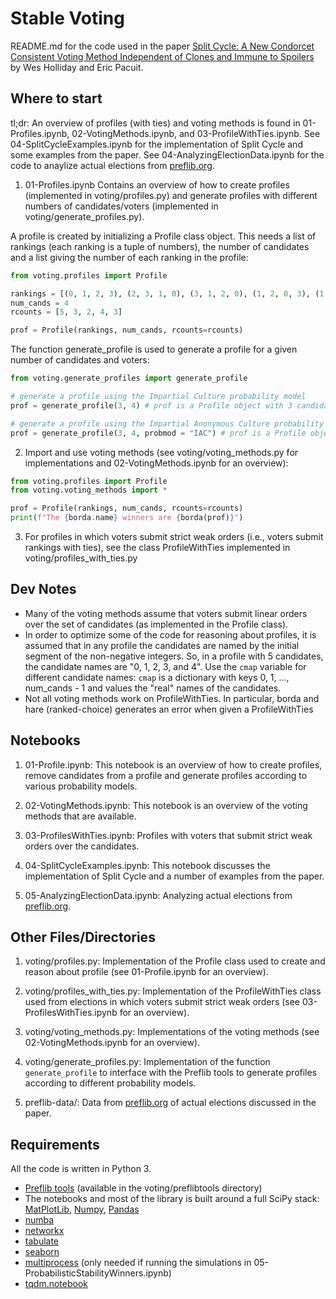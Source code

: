 
# Stable Voting

README.md for the code used in the paper [Split Cycle: A New Condorcet Consistent Voting Method Independent of Clones and Immune to Spoilers](https://arxiv.org/abs/2004.02350) by Wes Holliday and Eric Pacuit.  

## Where to start

tl;dr: An overview of profiles (with ties) and voting methods is found in 01-Profiles.ipynb,  02-VotingMethods.ipynb, and 03-ProfileWithTies.ipynb.   See 04-SplitCycleExamples.ipynb for the implementation of Split Cycle and some examples from the paper. See 04-AnalyzingElectionData.ipynb for the code to anaylize actual elections from [preflib.org](https://preflib.org). 


1. 01-Profiles.ipynb Contains an overview of how to create profiles (implemented in voting/profiles.py) and generate profiles with different numbers of candidates/voters (implemented in voting/generate_profiles.py).   

A profile is created by initializing a Profile class object.  This needs a list of rankings (each ranking is a tuple of numbers), the number of candidates and a list giving the number of each ranking in the profile:

```python
from voting.profiles import Profile

rankings = [(0, 1, 2, 3), (2, 3, 1, 0), (3, 1, 2, 0), (1, 2, 0, 3), (1, 3, 2, 0)]
num_cands = 4
rcounts = [5, 3, 2, 4, 3]

prof = Profile(rankings, num_cands, rcounts=rcounts)
```

The function generate_profile is used to generate a profile for a given number of candidates and voters:  
```python
from voting.generate_profiles import generate_profile

# generate a profile using the Impartial Culture probability model
prof = generate_profile(3, 4) # prof is a Profile object with 3 candidate and 4 voters

# generate a profile using the Impartial Anonymous Culture probability model
prof = generate_profile(3, 4, probmod = "IAC") # prof is a Profile object with 3 candidate and 4 voters
```

2. Import and use voting methods (see voting/voting_methods.py for implementations and 02-VotingMethods.ipynb for an overview): 

```python
from voting.profiles import Profile
from voting.voting_methods import *

prof = Profile(rankings, num_cands, rcounts=rcounts)
print(f"The {borda.name} winners are {borda(prof)}")
```

3. For profiles in which voters submit strict weak orders (i.e., voters submit rankings with ties), see the class ProfileWithTies implemented in voting/profiles_with_ties.py

## Dev Notes

* Many of the voting methods assume  that voters submit linear orders over the set of candidates (as implemented in the Profile class). 
* In order to optimize some of the code for reasoning about profiles, it is assumed that in any profile the candidates are named by the initial segment of the non-negative integers.  So, in a profile with 5 candidates, the candidate names are "0, 1, 2, 3, and 4".   Use the `cmap` variable for different candidate names: `cmap` is a dictionary with keys 0, 1, ..., num_cands - 1 and values the "real" names of the candidates.  
* Not all voting methods work on ProfileWithTies.  In particular, borda and hare (ranked-choice) generates an error when given a ProfileWithTies

## Notebooks

1. 01-Profile.ipynb: This notebook is an overview of how to create profiles, remove candidates from a profile and generate profiles according to various probability models.    

2. 02-VotingMethods.ipynb: This notebook is an overview of the voting methods that are available. 

3. 03-ProfilesWithTies.ipynb: Profiles with voters that submit strict weak orders over the candidates. 

3. 04-SplitCycleExamples.ipynb: This notebook discusses the implementation of Split Cycle and a number of examples from the paper. 

4. 05-AnalyzingElectionData.ipynb: Analyzing actual elections from [preflib.org](https://preflib.org). 

## Other Files/Directories

1. voting/profiles.py: Implementation of the Profile class used to create and reason about profile (see 01-Profile.ipynb for an overview).

2. voting/profiles_with_ties.py: Implementation of the ProfileWithTies class used from elections in which voters submit strict weak orders (see 03-ProfilesWithTies.ipynb for an overview). 

3. voting/voting_methods.py: Implementations of the voting methods (see 02-VotingMethods.ipynb for an overview).

4. voting/generate_profiles.py: Implementation of  the function `generate_profile` to interface with the Preflib tools to generate profiles according to different probability models. 

5. preflib-data/: Data from [preflib.org](https://preflib.org) of actual elections discussed in the paper. 


## Requirements

All the code is written in Python 3. 

- [Preflib tools](https://github.com/PrefLib/PrefLib-Tools) (available in the voting/preflibtools directory)
- The notebooks and most of the library is built around a full SciPy stack: [MatPlotLib](https://matplotlib.org/), [Numpy](https://numpy.org/), [Pandas](https://pandas.pydata.org/)
- [numba](http://numba.pydata.org/) 
- [networkx](https://networkx.org/)
- [tabulate](https://github.com/astanin/python-tabulate)
- [seaborn](https://seaborn.pydata.org/)  
- [multiprocess](https://pypi.org/project/multiprocess/) (only needed if running the simulations in  05-ProbabilisticStabilityWinners.ipynb) 
- [tqdm.notebook](https://github.com/tqdm/tqdm)
 